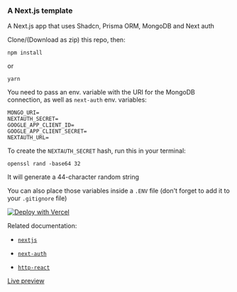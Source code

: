 ### A Next.js template

A Next.js app that uses Shadcn, Prisma ORM, MongoDB and Next auth

Clone/(Download as zip) this repo, then:

`npm install`

or

`yarn`

You need to pass an env. variable with the URI for the MongoDB connection, as well as `next-auth` env. variables:

```
MONGO_URI=
NEXTAUTH_SECRET=
GOOGLE_APP_CLIENT_ID=
GOOGLE_APP_CLIENT_SECRET=
NEXTAUTH_URL=
```

To create the `NEXTAUTH_SECRET` hash, run this in your terminal:

```
openssl rand -base64 32
```

It will generate a 44-character random string

You can also place those variables inside a `.ENV` file (don't forget to add it to your `.gitignore` file)


[![Deploy with Vercel](https://vercel.com/button)](https://vercel.com/new/clone?repository-url=https%3A%2F%2Fgithub.com%2Fdanybeltran%2Fnextjs-typescript-and-mongodb)


Related documentation:

- [`nextjs`](https://nextjs.org/docs)

- [`next-auth`](https://next-auth.js.org/getting-started/introduction)

- [`http-react`](https://http-react.netlify.app/docs)




[Live preview](https://nextjs-typescript-and-mongodb-psi.vercel.app)